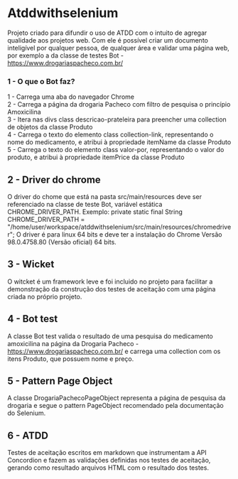 # Atddwithselenium
Projeto criado para difundir o uso de ATDD com o intuito de agregar qualidade aos projetos web.
Com ele é possível criar um documento inteligível por qualquer pessoa, de qualquer área e validar uma página web, por exemplo a da classe de testes Bot - https://www.drogariaspacheco.com.br/

### 1 - O que o Bot faz?
1 - Carrega uma aba do navegador Chrome  
2 - Carrega a página da drogaria Pacheco com filtro de pesquisa o princípio Amoxicilina  
3 - Itera nas divs class descricao-prateleira para preencher uma collection de objetos da classe Produto  
4 - Carrega o texto do elemento class collection-link, representando o nome do medicamento, e atribui à propriedade itemName da classe Produto  
5 - Carrega o texto do elemento class valor-por, representando o valor do produto, e atribui à propriedade itemPrice da classe Produto  

## 2 - Driver do chrome
O driver do chome que está na pasta src/main/resources deve ser referenciado na classe de teste Bot, variável estática CHROME_DRIVER_PATH.
Exemplo: private static final String CHROME_DRIVER_PATH = "/home/user/workspace/atddwithselenium/src/main/resources/chromedriver";
O driver é para linux 64 bits e deve ter a instalação do Chrome Versão 98.0.4758.80 (Versão oficial) 64 bits.

## 3 - Wicket
O witcket é um framework leve e foi incluido no projeto para facilitar a demonstração da construção dos testes de aceitação com uma página criada no próprio projeto.

## 4 - Bot test
A classe Bot test valida o resultado de uma pesquisa do medicamento amoxicilina na página da Drogaria Pacheco - https://www.drogariaspacheco.com.br/ e carrega uma collection com os itens Produto, que possuem nome e preço.

## 5 - Pattern Page Object
A classe DrogariaPachecoPageObject representa a página de pesquisa da drogaria e segue o pattern PageObject recomendado pela documentação do Selenium.

## 6 - ATDD
Testes de aceitação escritos em markdown que instrumentam a API Concordion e fazem as validações definidas nos testes de aceitação, gerando como resultado arquivos HTML com o resultado dos testes.
